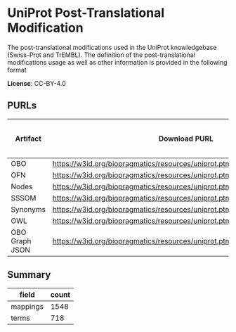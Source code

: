 # UniProt Post-Translational Modification

The post-translational modifications used in the UniProt knowledgebase (Swiss-Prot and TrEMBL). The definition of the post-translational modifications usage as well as other information is provided in the following format

**License**: CC-BY-4.0

## PURLs

| Artifact       | Download PURL                                                                 | Latest Versioned Download PURL   |
|----------------|-------------------------------------------------------------------------------|----------------------------------|
| OBO            | https://w3id.org/biopragmatics/resources/uniprot.ptm/uniprot.ptm.obo          |                                  |
| OFN            | https://w3id.org/biopragmatics/resources/uniprot.ptm/uniprot.ptm.ofn          |                                  |
| Nodes          | https://w3id.org/biopragmatics/resources/uniprot.ptm/uniprot.ptm.tsv          |                                  |
| SSSOM          | https://w3id.org/biopragmatics/resources/uniprot.ptm/uniprot.ptm.sssom.tsv    |                                  |
| Synonyms       | https://w3id.org/biopragmatics/resources/uniprot.ptm/uniprot.ptm.synonyms.tsv |                                  |
| OWL            | https://w3id.org/biopragmatics/resources/uniprot.ptm/uniprot.ptm.owl          |                                  |
| OBO Graph JSON | https://w3id.org/biopragmatics/resources/uniprot.ptm/uniprot.ptm.json         |                                  |

## Summary

| field    |   count |
|----------|---------|
| mappings |    1548 |
| terms    |     718 |
